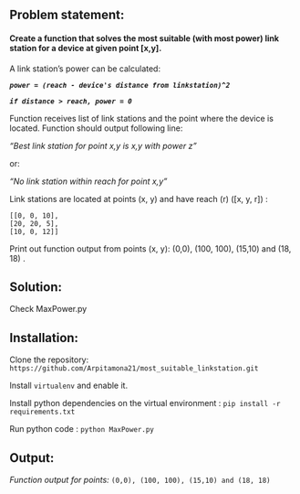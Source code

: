 
## Problem statement: 

#### Create a function that solves the most suitable (with most power) link station for a device at given point [x,y].





A link station’s power can be calculated:

***`power = (reach - device's distance from linkstation)^2`***

***`if distance > reach, power = 0`***


Function receives list of link stations and the point where the device is located.
Function should output following line:

_“Best link station for point x,y is x,y with power z”_

or:

_“No link station within reach for point x,y”_ 


Link stations are located at points (x, y) and have reach (r) ([x, y, r]) :
```
[[0, 0, 10],
[20, 20, 5],
[10, 0, 12]] 
```


Print out function output from points (x, y):
(0,0), (100, 100), (15,10) and (18, 18) .

## Solution:

Check MaxPower.py 

## Installation:

Clone the repository: `https://github.com/Arpitamona21/most_suitable_linkstation.git`

Install `virtualenv` and enable it.

Install python dependencies on the virtual environment : `pip install -r requirements.txt`

Run python code : `python MaxPower.py`




## Output:

_Function output for points:_ 
`(0,0), (100, 100), (15,10) and (18, 18)`






